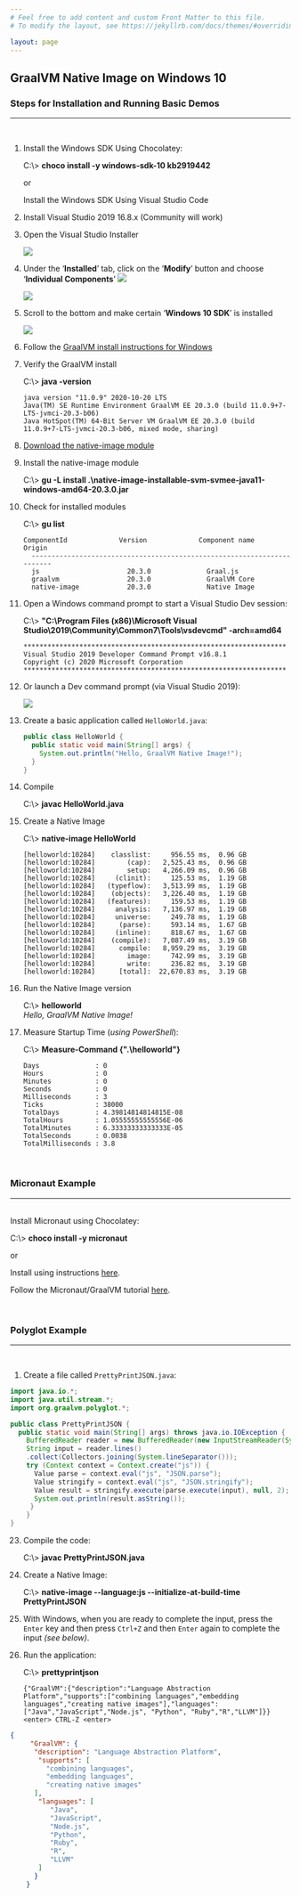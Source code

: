 ```yaml
---
# Feel free to add content and custom Front Matter to this file.
# To modify the layout, see https://jekyllrb.com/docs/themes/#overriding-theme-defaults

layout: page
---
```


<h2>GraalVM Native Image on Windows 10</h2>
<h3>Steps for Installation and Running Basic Demos</h3>  
<hr />
<br />

1. Install the Windows SDK Using Chocolatey:

	C:\\\> **choco install -y windows-sdk-10 kb2919442**

	or 

    Install the Windows SDK Using Visual Studio Code
2. Install Visual Studio 2019 16.8.x (Community will work)

3. Open the Visual Studio Installer 

    ![](images/vsinstaller.png)


4. Under the ‘**Installed**’ tab, click on the ‘**Modify**’ button and choose ‘**Individual Components**’
  ![](images/vsmodify.png)
  
    ![](images/scomponents.png)
11. Scroll to the bottom and make certain ‘**Windows 10 SDK**’ is installed

    ![](images/vsdk.png)
  
13. Follow the [GraalVM install instructions for Windows](https://docs.oracle.com/en/graalvm/enterprise/20/docs/getting-started/installation-windows/)

15. Verify the GraalVM install

     C:\\\> **java -version**

     ```
     java version "11.0.9" 2020-10-20 LTS
     Java(TM) SE Runtime Environment GraalVM EE 20.3.0 (build 11.0.9+7-LTS-jvmci-20.3-b06)
     Java HotSpot(TM) 64-Bit Server VM GraalVM EE 20.3.0 (build 11.0.9+7-LTS-jvmci-20.3-b06, mixed mode, sharing)
     ```

23.    [Download the native-image module](https://www.oracle.com/downloads/graalvm-downloads.html#license-lightbox)


26. Install the native-image module

     C:\\\> **gu -L install .\native-image-installable-svm-svmee-java11-windows-amd64-20.3.0.jar**	



32. Check for installed modules

    C:\\\> **gu list**
    ```
    ComponentId             Version             Component name      Origin
      ------------------------------------------------------------------------
      js                      20.3.0              Graal.js
      graalvm                 20.3.0              GraalVM Core
      native-image            20.3.0              Native Image
    ```


50. Open a Windows command prompt to start a Visual Studio Dev session:


     C:\\\> **"C:\Program Files (x86)\Microsoft Visual Studio\2019\Community\Common7\Tools\vsdevcmd" -arch=amd64**
      ```
      ******************************************************************
      Visual Studio 2019 Developer Command Prompt v16.8.1
      Copyright (c) 2020 Microsoft Corporation
      ******************************************************************
      ```


64. Or launch a Dev command prompt (via Visual Studio 2019):

	![](images/vscmd.png)



66. Create a basic application called `HelloWorld.java`:

     ```java
     public class HelloWorld {
       public static void main(String[] args) {
         System.out.println("Hello, GraalVM Native Image!");
       }
     }
    ```


67. Compile
  
	C:\\\> **javac HelloWorld.java**



82. Create a Native Image

    C:\\\> **native-image HelloWorld**

      ```
     [helloworld:10284]    classlist:     956.55 ms,  0.96 GB
     [helloworld:10284]        (cap):   2,525.43 ms,  0.96 GB
     [helloworld:10284]        setup:   4,266.09 ms,  0.96 GB
     [helloworld:10284]     (clinit):     125.53 ms,  1.19 GB
     [helloworld:10284]   (typeflow):   3,513.99 ms,  1.19 GB
     [helloworld:10284]    (objects):   3,226.40 ms,  1.19 GB
     [helloworld:10284]   (features):     159.53 ms,  1.19 GB
     [helloworld:10284]     analysis:   7,136.97 ms,  1.19 GB
     [helloworld:10284]     universe:     249.78 ms,  1.19 GB
     [helloworld:10284]      (parse):     593.14 ms,  1.67 GB
     [helloworld:10284]     (inline):     818.67 ms,  1.67 GB
     [helloworld:10284]    (compile):   7,087.49 ms,  3.19 GB
     [helloworld:10284]      compile:   8,959.29 ms,  3.19 GB
     [helloworld:10284]        image:     742.99 ms,  3.19 GB
     [helloworld:10284]        write:     236.82 ms,  3.19 GB
     [helloworld:10284]      [total]:  22,670.83 ms,  3.19 GB
     ```


107. Run the Native Image version 


     C:\\\> **helloworld**      
    _Hello, GraalVM Native Image!_




116. Measure Startup Time (_using PowerShell_):

      C:\\\> **Measure-Command {".\helloworld"}**
    
      ```
      Days              : 0
      Hours             : 0
      Minutes           : 0
      Seconds           : 0
      Milliseconds      : 3
      Ticks             : 38000
      TotalDays         : 4.39814814814815E-08
      TotalHours        : 1.05555555555556E-06
      TotalMinutes      : 6.33333333333333E-05
      TotalSeconds      : 0.0038
      TotalMilliseconds : 3.8
      ```

 <br />   
	

	
	
<h3>Micronaut Example</h3>
<hr /><br />
Install Micronaut using Chocolatey:

C:\\\> **choco install -y micronaut**

or

Install using instructions [here](https://micronaut-projects.github.io/micronaut-starter/latest/guide/index.html#installWindows).  


Follow the Micronaut/GraalVM tutorial [here](https://guides.micronaut.io/micronaut-creating-first-graal-app/guide/index.html). 
  
<br />

<h3>Polyglot Example</h3>
<hr /><br />


1. Create a file called `PrettyPrintJSON.java`:  


 ```java
 import java.io.*;
 import java.util.stream.*;
 import org.graalvm.polyglot.*;

 public class PrettyPrintJSON {
   public static void main(String[] args) throws java.io.IOException {
     BufferedReader reader = new BufferedReader(new InputStreamReader(System.in));
     String input = reader.lines()
     .collect(Collectors.joining(System.lineSeparator()));
     try (Context context = Context.create("js")) {
       Value parse = context.eval("js", "JSON.parse");
       Value stringify = context.eval("js", "JSON.stringify");
       Value result = stringify.execute(parse.execute(input), null, 2);
       System.out.println(result.asString());
      }
     }
 }
 ```
23. Compile the code:

	C:\\\> **javac PrettyPrintJSON.java**

25. Create a Native Image:

	C:\\\> **native-image --language:js --initialize-at-build-time PrettyPrintJSON**




30. With Windows, when you are ready to complete the input, press the `Enter` key and then press `Ctrl+Z` and then `Enter` again to complete the input _(see below)_.



34. Run the application:

	C:\\\> **prettyprintjson**

	```
	{"GraalVM":{"description":"Language Abstraction Platform","supports":["combining languages","embedding languages","creating native images"],"languages": 	["Java","JavaScript","Node.js", "Python", "Ruby","R","LLVM"]}} 
	<enter> CTRL-Z <enter>
	```
```json
{
     "GraalVM": {
      "description": "Language Abstraction Platform",
       "supports": [
         "combining languages",
         "embedding languages",
         "creating native images"
      ],
       "languages": [
          "Java",
          "JavaScript",
          "Node.js",
          "Python",
          "Ruby",
          "R",
          "LLVM"
       ]
      }
    }
```